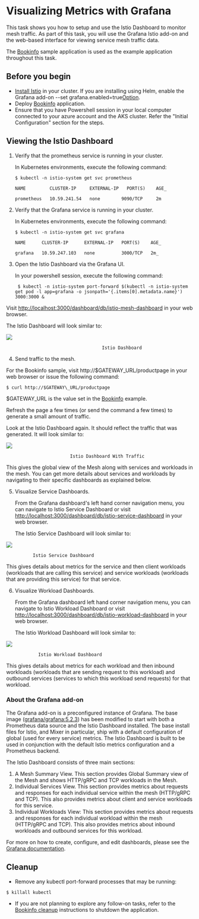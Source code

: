 #
# Visualizing Metrics with Grafana

This task shows you how to setup and use the Istio Dashboard to monitor mesh traffic. As part of this task, you will use the Grafana Istio add-on and the web-based interface for viewing service mesh traffic data.

The [Bookinfo](https://istio.io/docs/examples/bookinfo/) sample application is used as the example application throughout this task.

## **Before you begin**

- [Install Istio](https://istio.io/docs/setup) in your cluster. If you are installing using Helm, enable the Grafana add-on --set grafana.enabled=true[Option](https://istio.io/docs/reference/config/installation-options/).
- Deploy [Bookinfo](https://istio.io/docs/examples/bookinfo/) application.
- Ensure that you have Powershell session in your local computer connected to your azure account and the AKS cluster. Refer the "Initial Configuration" section for the steps. 

## **Viewing the Istio Dashboard**

1. Verify that the prometheus service is running in your cluster.

    In Kubernetes environments, execute the following command:
    ```
    $ kubectl -n istio-system get svc prometheus
    ```
    ```
    NAME         CLUSTER-IP     EXTERNAL-IP   PORT(S)    AGE_

    prometheus   10.59.241.54   none        9090/TCP     2m
    ```
    
2. Verify that the Grafana service is running in your cluster.

   In Kubernetes environments, execute the following command:
   ```
   $ kubectl -n istio-system get svc grafana
   ```
   ```
   NAME      CLUSTER-IP      EXTERNAL-IP   PORT(S)    AGE_

   grafana   10.59.247.103   none          3000/TCP   2m_
   ```
   
3. Open the Istio Dashboard via the Grafana UI.

   In your powershell session, execute the following command:
  
   ```
    $ kubectl -n istio-system port-forward $(kubectl -n istio-system get pod -l app=grafana -o jsonpath='{.items[0].metadata.name}') 3000:3000 &
   ```
  
  Visit [http://localhost:3000/dashboard/db/istio-mesh-dashboard](http://localhost:3000/dashboard/db/istio-mesh-dashboard) in your web     browser.

  The Istio Dashboard will look similar to:

 ![](https://istio.io/docs/tasks/telemetry/metrics/using-istio-dashboard/grafana-istio-dashboard.png)


                                        Istio Dashboard

4. Send traffic to the mesh.

  For the Bookinfo sample, visit http://$GATEWAY\_URL/productpage in your web browser or issue the following command:
  ```
  $ curl http://$GATEWAY\_URL/productpage
  ```
  $GATEWAY\_URL is the value set in the [Bookinfo](https://istio.io/docs/examples/bookinfo/) example.

  Refresh the page a few times (or send the command a few times) to generate a small amount of traffic.

  Look at the Istio Dashboard again. It should reflect the traffic that was generated. It will look similar to:

 ![](https://istio.io/docs/tasks/telemetry/metrics/using-istio-dashboard/dashboard-with-traffic.png)

                            Istio Dashboard With Traffic

  This gives the global view of the Mesh along with services and workloads in the mesh. You can get more details about services and     workloads by navigating to their specific dashboards as explained below.

5. Visualize Service Dashboards.

   From the Grafana dashboard's left hand corner navigation menu, you can navigate to Istio Service Dashboard or visit [http://localhost:3000/dashboard/db/istio-service-dashboard](http://localhost:3000/dashboard/db/istio-service-dashboard) in your web browser.

   The Istio Service Dashboard will look similar to:

 ![](https://istio.io/docs/tasks/telemetry/metrics/using-istio-dashboard/istio-service-dashboard.png)

              Istio Service Dashboard

   This gives details about metrics for the service and then client workloads (workloads that are calling this service) and service workloads (workloads that are providing this service) for that service.

6. Visualize Workload Dashboards.

   From the Grafana dashboard left hand corner navigation menu, you can navigate to Istio Workload Dashboard or visit [http://localhost:3000/dashboard/db/istio-workload-dashboard](http://localhost:3000/dashboard/db/istio-workload-dashboard) in your web browser.

   The Istio Workload Dashboard will look similar to:

 ![](https://istio.io/docs/tasks/telemetry/metrics/using-istio-dashboard/istio-workload-dashboard.png)

                Istio Workload Dashboard

   This gives details about metrics for each workload and then inbound workloads (workloads that are sending request to this workload) and outbound services (services to which this workload send requests) for that workload.

### **About the Grafana add-on**

The Grafana add-on is a preconfigured instance of Grafana. The base image ([grafana/grafana:5.2.3](https://hub.docker.com/r/grafana/grafana/)) has been modified to start with both a Prometheus data source and the Istio Dashboard installed. The base install files for Istio, and Mixer in particular, ship with a default configuration of global (used for every service) metrics. The Istio Dashboard is built to be used in conjunction with the default Istio metrics configuration and a Prometheus backend.

The Istio Dashboard consists of three main sections:

1. A Mesh Summary View. This section provides Global Summary view of the Mesh and shows HTTP/gRPC and TCP workloads in the Mesh.
2. Individual Services View. This section provides metrics about requests and responses for each individual service within the mesh (HTTP/gRPC and TCP). This also provides metrics about client and service workloads for this service.
3. Individual Workloads View: This section provides metrics about requests and responses for each individual workload within the mesh (HTTP/gRPC and TCP). This also provides metrics about inbound workloads and outbound services for this workload.

For more on how to create, configure, and edit dashboards, please see the [Grafana documentation](https://docs.grafana.org/).

## **Cleanup**

- Remove any kubectl port-forward processes that may be running:
```
$ killall kubectl
```
- If you are not planning to explore any follow-on tasks, refer to the [Bookinfo cleanup](https://istio.io/docs/examples/bookinfo/#cleanup) instructions to shutdown the application.
